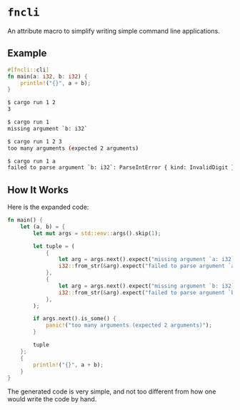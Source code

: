 # `fncli`

An attribute macro to simplify writing simple command line applications.

## Example

```rust
#[fncli::cli]
fn main(a: i32, b: i32) {
    println!("{}", a + b);
}
```

```bash session
$ cargo run 1 2
3
```

```bash session
$ cargo run 1
missing argument `b: i32`
```

```bash session
$ cargo run 1 2 3
too many arguments (expected 2 arguments)
```

```bash session
$ cargo run 1 a
failed to parse argument `b: i32`: ParseIntError { kind: InvalidDigit }
```

## How It Works

Here is the expanded code:

```rust
fn main() {
    let (a, b) = {
        let mut args = std::env::args().skip(1);

        let tuple = (
            {
                let arg = args.next().expect("missing argument `a: i32`");
                i32::from_str(&arg).expect("failed to parse argument `a: i32`")
            },
            {
                let arg = args.next().expect("missing argument `b: i32`");
                i32::from_str(&arg).expect("failed to parse argument `b: i32`")
            },
        );

        if args.next().is_some() {
            panic!("too many arguments (expected 2 arguments)");
        }

        tuple
    };
    {
        println!("{}", a + b);
    }
}
```

The generated code is very simple, and not too different from how one would write the code by hand.
